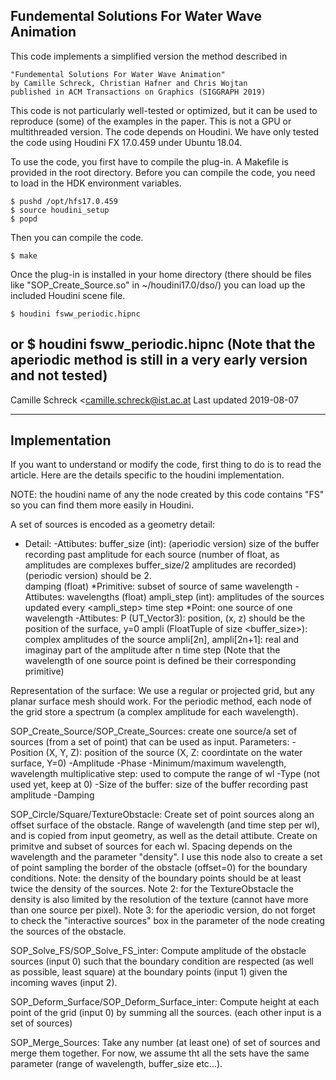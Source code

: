 Fundemental Solutions For Water Wave Animation
------------------------------------------------------------------------------

This code implements a simplified version the method described in

    "Fundemental Solutions For Water Wave Animation"
    by Camille Schreck, Christian Hafner and Chris Wojtan
    published in ACM Transactions on Graphics (SIGGRAPH 2019)

This code is not particularly well-tested or optimized, but it can be used to
reproduce (some) of the examples in the paper. This is not a GPU or multithreaded version.
The code depends on Houdini. We have only tested the code using Houdini FX 17.0.459 under
Ubuntu 18.04.

To use the code, you first have to compile the plug-in. A Makefile is provided
in the root directory. Before you can compile the code, you need to
load in the HDK environment variables.

    $ pushd /opt/hfs17.0.459
    $ source houdini_setup
    $ popd

Then you can compile the code.

    $ make

Once the plug-in is installed in your home directory (there should be files like "SOP_Create_Source.so" in
~/houdini17.0/dso/) you can load up the included Houdini scene
file.

    $ houdini fsww_periodic.hipnc 
or
    $ houdini fsww_periodic.hipnc
(Note that the aperiodic method is still in a very early version and not tested)
------------------------------------------------------------------------------
Camille Schreck <camille.schreck@ist.ac.at
Last updated 2019-08-07

--------------------------------------------------------------------------------
Implementation
--------------------------------------------------------------------------------
If you want to understand or modify the code, first thing to do is to read the article.
Here are the details specific to the houdini implementation.

NOTE: the houdini name of any the node created by this code contains "FS" so you can find them
  more easily in Houdini.

A set of sources is encoded as a geometry detail:
  * Detail:
      -Attibutes:
         buffer_size (int): (aperiodic version) size of the buffer recording past amplitude
	                          for each source (number of float, as amplitudes are complexes
				  buffer_size/2 amplitudes are recorded)
			    (periodic version)	should be 2.  
	 damping (float)
  *Primitive: subset of source of same wavelength
      -Attibutes:
         wavelengths (float)
	 ampli_step (int): amplitudes of the sources updated every <ampli_step> time step
  *Point: one source of one wavelength
      -Attibutes:
        P (UT_Vector3): position, (x, z) should be the position of the surface, y=0
	ampli (FloatTuple of size <buffer_size>): complex amplitudes of the source
	           ampli[2n], ampli[2n+1]: real and imaginay part of the amplitude after n time step
(Note that the wavelength of one source point is defined be their corresponding primitive)

Representation of the surface:
We use a regular or projected grid, but any planar surface mesh should work.
For the periodic method, each node of the grid store a spectrum (a complex amplitude for each 
  wavelength).


SOP_Create_Source/SOP_Create_Sources:
create one source/a set of sources (from a set of point) that can be used as input.
  Parameters:
     -Position (X, Y, Z): position of the source (X, Z: coordintate on the water surface, Y=0)
     -Amplitude
     -Phase
     -Minimum/maximum wavelength, wavelength multiplicative step: used to compute the range of wl
     -Type (not used yet, keep at 0)
     -Size of the buffer: size of the buffer recording past amplitude
     -Damping



SOP_Circle/Square/TextureObstacle:
Create set of point sources along an offset surface of the obstacle.
Range of wavelength (and time step per wl), and is copied from input geometry, as well as
  the detail attibute.
Create on primitve and subset of sources for each wl.
Spacing depends on the wavelength and the parameter "density".
I use this node also to create a set of point sampling the border of the obstacle (offset=0)
  for the boundary conditions.
Note: the density of the boundary points should be at least twice the density of the
  sources.
Note 2: for the TextureObstacle the density is also limited by the resolution of the
  texture (cannot have more than one source per pixel).
Note 3: for the aperiodic version, do not forget to check the "interactive sources" box in
  the parameter of the node creating the sources of the obstacle.

SOP_Solve_FS/SOP_Solve_FS_inter:
Compute amplitude of the obstacle sources (input 0) such that the boundary condition are
  respected (as well as possible, least square) at the boundary points (input 1) given the
  incoming waves (input 2).

SOP_Deform_Surface/SOP_Deform_Surface_inter:
Compute height at each point of the grid (input 0) by summing all the sources.
(each other input is a set of sources)

SOP_Merge_Sources:
Take any number (at least one) of set of sources and merge them together.
For now, we assume tht all the sets have the same parameter (range of wavelength, 
  buffer_size etc...).
